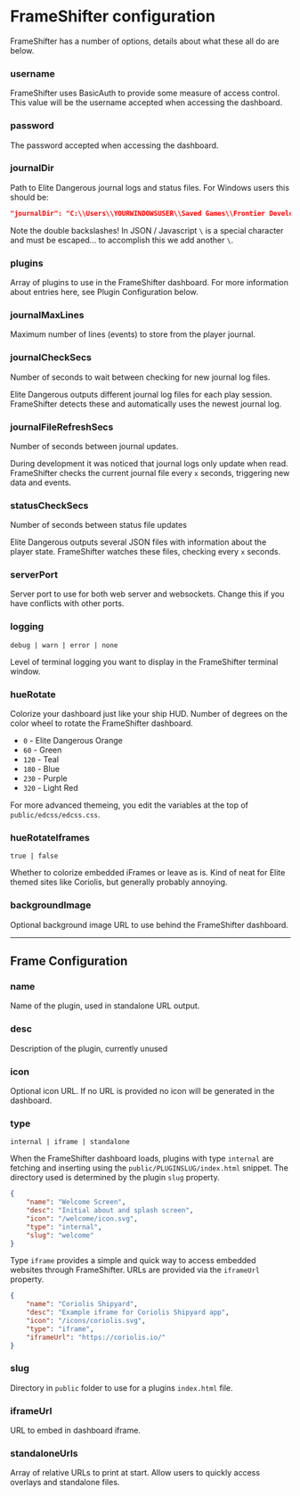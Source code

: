 # FrameShifter configuration

FrameShifter has a number of options, details about what these all do are below.

### username

FrameShifter uses BasicAuth to provide some measure of access control. This value will be the username accepted when accessing the dashboard.

### password

The password accepted when accessing the dashboard.

### journalDir

Path to Elite Dangerous journal logs and status files.
For Windows users this should be:

```json
"journalDir": "C:\\Users\\YOURWINDOWSUSER\\Saved Games\\Frontier Developments\\Elite Dangerous",
```

Note the double backslashes! In JSON / Javascript `\` is a special character and must be escaped... to accomplish this we add another `\`.

### plugins

Array of plugins to use in the FrameShifter dashboard. For more information about entries here, see Plugin Configuration below.

### journalMaxLines

Maximum number of lines (events) to store from the player journal. 

### journalCheckSecs

Number of seconds to wait between checking for new journal log files. 

Elite Dangerous outputs different journal log files for each play session. FrameShifter detects these and automatically uses the newest journal log.

### journalFileRefreshSecs

Number of seconds between journal updates.

During development it was noticed that journal logs only update when read. FrameShifter checks the current journal file every `x` seconds, triggering new data and events.

### statusCheckSecs

Number of seconds between status file updates

Elite Dangerous outputs several JSON files with information about the player state.  FrameShifter watches these files, checking every `x` seconds.

### serverPort

Server port to use for both web server and websockets.
Change this if you have conflicts with other ports.

### logging

`debug | warn | error | none`

Level of terminal logging you want to display in the FrameShifter terminal window.

### hueRotate

Colorize your dashboard just like your ship HUD. Number of degrees on the color wheel to rotate the FrameShifter dashboard.

- `0` - Elite Dangerous Orange
- `60` - Green
- `120` - Teal
- `180` - Blue
- `230` - Purple
- `320` - Light Red

For more advanced themeing, you edit the variables at the top of `public/edcss/edcss.css`.

### hueRotateIframes

`true | false`

Whether to colorize embedded iFrames or leave as is. Kind of neat for Elite themed sites like Coriolis, but generally probably annoying.

### backgroundImage

Optional background image URL to use behind the FrameShifter dashboard.

---

## Frame Configuration

### name
Name of the plugin, used in standalone URL output.

### desc
Description of the plugin, currently unused

### icon
Optional icon URL. If no URL is provided no icon will be generated in the dashboard.

### type
`internal | iframe | standalone`

When the FrameShifter dashboard loads, plugins with type `internal` are fetching and inserting using the `public/PLUGINSLUG/index.html` snippet. The directory used is determined by the plugin `slug` property.

```json
{
    "name": "Welcome Screen",
    "desc": "Initial about and splash screen",
    "icon": "/welcome/icon.svg",
    "type": "internal",
    "slug": "welcome"
}
```

Type `iframe` provides a simple and quick way to access embedded websites through FrameShifter. URLs are provided via the `iframeUrl` property.

```json
{
    "name": "Coriolis Shipyard",
    "desc": "Example iframe for Coriolis Shipyard app",
    "icon": "/icons/coriolis.svg",
    "type": "iframe",
    "iframeUrl": "https://coriolis.io/"
}
```

### slug

Directory in `public` folder to use for a plugins `index.html` file.

### iframeUrl

URL to embed in dashboard iframe.

### standaloneUrls

Array of relative URLs to print at start. Allow users to quickly access overlays and standalone files.
